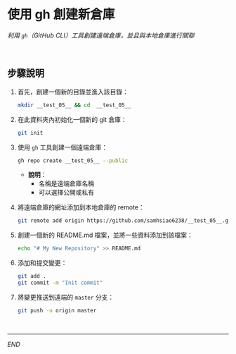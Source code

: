 # 使用 gh 創建新倉庫

_利用 `gh`（GitHub CLI）工具創建遠端倉庫，並且與本地倉庫進行關聯_

</br>

## 步驟說明

1. 首先，創建一個新的目錄並進入該目錄：

    ```bash
    mkdir __test_05__ && cd  __test_05__
    ```

2. 在此資料夾內初始化一個新的 git 倉庫：

    ```bash
    git init
    ```

3. 使用 `gh` 工具創建一個遠端倉庫：

    ```bash
    gh repo create __test_05__ --public
    ```

    - **說明**：
        - 名稱是遠端倉庫名稱
        - 可以選擇公開或私有

4. 將遠端倉庫的網址添加到本地倉庫的 remote：

    ```bash
    git remote add origin https://github.com/samhsiao6238/__test_05__.git
    ```

5. 創建一個新的 README.md 檔案，並將一些資料添加到該檔案：

    ```bash
    echo "# My New Repository" >> README.md
    ```

6. 添加和提交變更：

    ```bash
    git add .
    git commit -m "Init commit"
    ```

7. 將變更推送到遠端的 `master` 分支：

    ```bash
    git push -u origin master
    ```

</br>

---

_END_